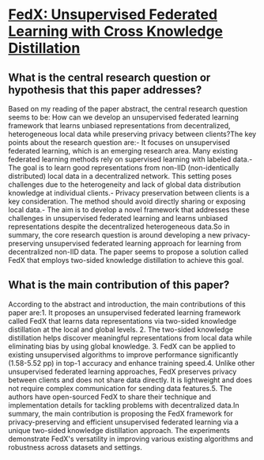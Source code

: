 # [FedX: Unsupervised Federated Learning with Cross Knowledge Distillation](https://arxiv.org/abs/2207.09158)

## What is the central research question or hypothesis that this paper addresses?

Based on my reading of the paper abstract, the central research question seems to be: How can we develop an unsupervised federated learning framework that learns unbiased representations from decentralized, heterogeneous local data while preserving privacy between clients?The key points about the research question are:- It focuses on unsupervised federated learning, which is an emerging research area. Many existing federated learning methods rely on supervised learning with labeled data.- The goal is to learn good representations from non-IID (non-identically distributed) local data in a decentralized network. This setting poses challenges due to the heterogeneity and lack of global data distribution knowledge at individual clients.- Privacy preservation between clients is a key consideration. The method should avoid directly sharing or exposing local data.- The aim is to develop a novel framework that addresses these challenges in unsupervised federated learning and learns unbiased representations despite the decentralized heterogeneous data.So in summary, the core research question is around developing a new privacy-preserving unsupervised federated learning approach for learning from decentralized non-IID data. The paper seems to propose a solution called FedX that employs two-sided knowledge distillation to achieve this goal.


## What is the main contribution of this paper?

According to the abstract and introduction, the main contributions of this paper are:1. It proposes an unsupervised federated learning framework called FedX that learns data representations via two-sided knowledge distillation at the local and global levels. 2. The two-sided knowledge distillation helps discover meaningful representations from local data while eliminating bias by using global knowledge. 3. FedX can be applied to existing unsupervised algorithms to improve performance significantly (1.58-5.52 pp) in top-1 accuracy and enhance training speed.4. Unlike other unsupervised federated learning approaches, FedX preserves privacy between clients and does not share data directly. It is lightweight and does not require complex communication for sending data features.5. The authors have open-sourced FedX to share their technique and implementation details for tackling problems with decentralized data.In summary, the main contribution is proposing the FedX framework for privacy-preserving and efficient unsupervised federated learning via a unique two-sided knowledge distillation approach. The experiments demonstrate FedX's versatility in improving various existing algorithms and robustness across datasets and settings.
